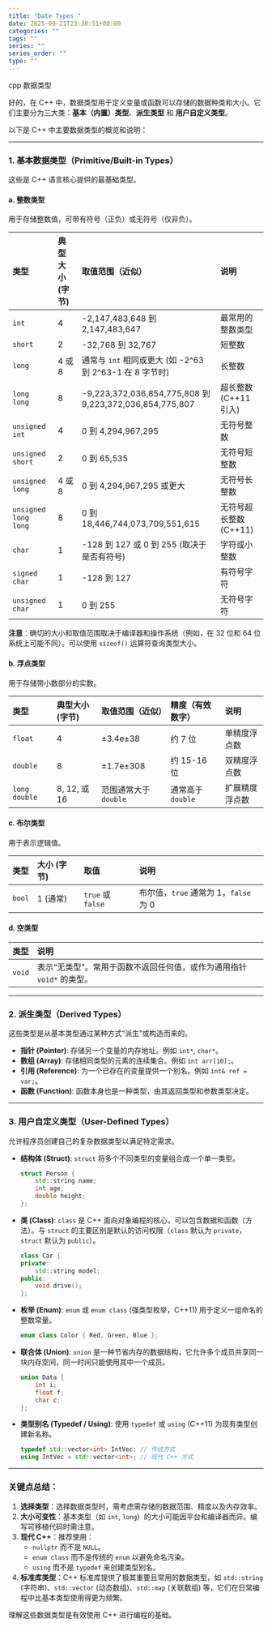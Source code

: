```yaml
---
title: "Date Types "
date: 2025-09-21T23:30:51+08:00
categories: ""
tags: ""
series: ""
series_order: ""
type: ""
---
```


cpp 数据类型

好的，在 C++ 中，数据类型用于定义变量或函数可以存储的数据种类和大小。它们主要分为三大类：**基本（内置）类型**、**派生类型** 和 **用户自定义类型**。

以下是 C++ 中主要数据类型的概览和说明：

---

### 1. 基本数据类型（Primitive/Built-in Types）

这些是 C++ 语言核心提供的最基础类型。

#### a. 整数类型
用于存储整数值，可带有符号（正负）或无符号（仅非负）。

| 类型             | 典型大小 (字节) | 取值范围（近似）                                   | 说明                     |
| :--------------- | :-------------- | :------------------------------------------------- | :----------------------- |
| `int`            | 4               | -2,147,483,648 到 2,147,483,647                    | 最常用的整数类型         |
| `short`          | 2               | -32,768 到 32,767                                  | 短整数                   |
| `long`           | 4 或 8          | 通常与 `int` 相同或更大 (如 -2^63 到 2^63-1 在 8 字节时) | 长整数                   |
| `long long`      | 8               | -9,223,372,036,854,775,808 到 9,223,372,036,854,775,807 | 超长整数 (C++11 引入)    |
| `unsigned int`   | 4               | 0 到 4,294,967,295                                 | 无符号整数               |
| `unsigned short` | 2               | 0 到 65,535                                        | 无符号短整数             |
| `unsigned long`  | 4 或 8          | 0 到 4,294,967,295 或更大                          | 无符号长整数             |
| `unsigned long long` | 8           | 0 到 18,446,744,073,709,551,615                    | 无符号超长整数 (C++11)   |
| `char`           | 1               | -128 到 127 或 0 到 255 (取决于是否有符号)          | 字符或小整数             |
| `signed char`    | 1               | -128 到 127                                        | 有符号字符               |
| `unsigned char`  | 1               | 0 到 255                                           | 无符号字符               |

**注意**：确切的大小和取值范围取决于编译器和操作系统（例如，在 32 位和 64 位系统上可能不同）。可以使用 `sizeof()` 运算符查询类型大小。

#### b. 浮点类型
用于存储带小数部分的实数。

| 类型        | 典型大小 (字节) | 取值范围（近似）             | 精度（有效数字） | 说明           |
| :---------- | :-------------- | :--------------------------- | :--------------- | :------------- |
| `float`     | 4               | ±3.4e±38                     | 约 7 位          | 单精度浮点数   |
| `double`    | 8               | ±1.7e±308                    | 约 15-16 位      | 双精度浮点数   |
| `long double` | 8, 12, 或 16    | 范围通常大于 `double`        | 通常高于 `double`| 扩展精度浮点数 |

#### c. 布尔类型
用于表示逻辑值。

| 类型      | 大小 (字节) | 取值        | 说明                     |
| :-------- | :---------- | :---------- | :----------------------- |
| `bool`    | 1 (通常)    | `true` 或 `false` | 布尔值，`true` 通常为 1，`false` 为 0 |

#### d. 空类型

| 类型      | 说明                                     |
| :-------- | :--------------------------------------- |
| `void`    | 表示“无类型”。常用于函数不返回任何值，或作为通用指针 `void*` 的类型。 |

---

### 2. 派生类型（Derived Types）

这些类型是从基本类型通过某种方式“派生”或构造而来的。

*   **指针 (Pointer)**: 存储另一个变量的内存地址。例如 `int*`, `char*`。
*   **数组 (Array)**: 存储相同类型的元素的连续集合。例如 `int arr[10];`。
*   **引用 (Reference)**: 为一个已存在的变量提供一个别名。例如 `int& ref = var;`。
*   **函数 (Function)**: 函数本身也是一种类型，由其返回类型和参数类型决定。

---

### 3. 用户自定义类型（User-Defined Types）

允许程序员创建自己的复杂数据类型以满足特定需求。

*   **结构体 (Struct)**: `struct` 将多个不同类型的变量组合成一个单一类型。
    ```cpp
    struct Person {
        std::string name;
        int age;
        double height;
    };
    ```
*   **类 (Class)**: `class` 是 C++ 面向对象编程的核心，可以包含数据和函数（方法）。与 `struct` 的主要区别是默认的访问权限（`class` 默认为 `private`，`struct` 默认为 `public`）。
    ```cpp
    class Car {
    private:
        std::string model;
    public:
        void drive();
    };
    ```
*   **枚举 (Enum)**: `enum` 或 `enum class` (强类型枚举，C++11) 用于定义一组命名的整数常量。
    ```cpp
    enum class Color { Red, Green, Blue };
    ```
*   **联合体 (Union)**: `union` 是一种节省内存的数据结构，它允许多个成员共享同一块内存空间，同一时间只能使用其中一个成员。
    ```cpp
    union Data {
        int i;
        float f;
        char c;
    };
    ```
*   **类型别名 (Typedef / Using)**: 使用 `typedef` 或 `using` (C++11) 为现有类型创建新名称。
    ```cpp
    typedef std::vector<int> IntVec; // 传统方式
    using IntVec = std::vector<int>; // 现代 C++ 方式
    ```

---

### 关键点总结：

1.  **选择类型**：选择数据类型时，需考虑需存储的数据范围、精度以及内存效率。
2.  **大小可变性**：基本类型（如 `int`, `long`）的大小可能因平台和编译器而异。编写可移植代码时需注意。
3.  **现代 C++**：推荐使用：
    *   `nullptr` 而不是 `NULL`。
    *   `enum class` 而不是传统的 `enum` 以避免命名污染。
    *   `using` 而不是 `typedef` 来创建类型别名。
4.  **标准库类型**：C++ 标准库提供了极其重要且常用的数据类型，如 `std::string` (字符串)、`std::vector` (动态数组)、`std::map` (关联数组) 等，它们在日常编程中比基本类型使用得更为频繁。

理解这些数据类型是有效使用 C++ 进行编程的基础。


